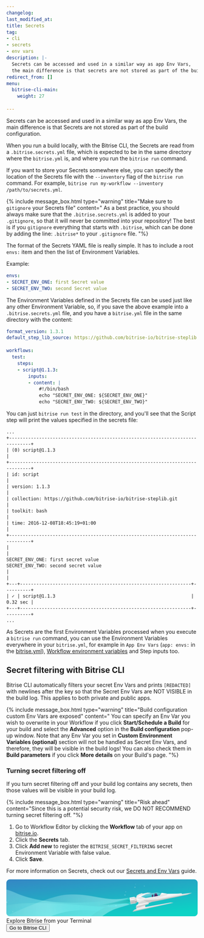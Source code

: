 ```yaml
---
changelog:
last_modified_at:
title: Secrets
tag:
- cli
- secrets
- env vars
description: |-
  Secrets can be accessed and used in a similar way as app Env Vars,
  the main difference is that secrets are not stored as part of the build configuration.
redirect_from: []
menu:
  bitrise-cli-main:
    weight: 27

---
```

Secrets can be accessed and used in a similar way as app Env Vars, the main difference is that Secrets are not stored as part of the build configuration.

When you run a build locally, with the Bitrise CLI, the Secrets are read from a `.bitrise.secrets.yml` file, which is expected to be in the same directory where the `bitrise.yml` is, and where you run the `bitrise run` command.

If you want to store your Secrets somewhere else, you can specify the location of the Secrets file with the `--inventory` flag of the `bitrise run` command. For example, `bitrise run my-workflow --inventory /path/to/secrets.yml`.

{% include message_box.html type="warning" title="Make sure to `gitignore` your Secrets file" content=" As a best practice, you should always make sure that the `.bitrise.secrets.yml` is added to your `.gitignore`, so that it will never be committed into your repository! The best is if you `gitignore` everything that starts with `.bitrise`, which can be done by adding the line: `.bitrise*` to your `.gitignore` file. "%}

The format of the Secrets YAML file is really simple. It has to include a root `envs:` item and then the list of Environment Variables.

Example:

```yaml
envs:
- SECRET_ENV_ONE: first Secret value
- SECRET_ENV_TWO: second Secret value
```

The Environment Variables defined in the Secrets file can be used just like any other Environment Variable, so, if you save the above example into a `.bitrise.secrets.yml` file, and you have a `bitrise.yml` file in the same directory with the content:

```yaml
format_version: 1.3.1
default_step_lib_source: https://github.com/bitrise-io/bitrise-steplib.git

workflows:
  test:
    steps:
    - script@1.1.3:
        inputs:
        - content: |
            #!/bin/bash
            echo "SECRET_ENV_ONE: ${SECRET_ENV_ONE}"
            echo "SECRET_ENV_TWO: ${SECRET_ENV_TWO}"
```

You can just `bitrise run test` in the directory, and you'll see that the Script
step will print the values specified in the secrets file:

    ...
    +------------------------------------------------------------------------------+
    | (0) script@1.1.3                                                             |
    +------------------------------------------------------------------------------+
    | id: script                                                                   |
    | version: 1.1.3                                                               |
    | collection: https://github.com/bitrise-io/bitrise-steplib.git                |
    | toolkit: bash                                                                |
    | time: 2016-12-08T18:45:19+01:00                                              |
    +------------------------------------------------------------------------------+
    |                                                                              |
    SECRET_ENV_ONE: first secret value
    SECRET_ENV_TWO: second secret value
    |                                                                              |
    +---+---------------------------------------------------------------+----------+
    | ✓ | script@1.1.3                                                  | 0.32 sec |
    +---+---------------------------------------------------------------+----------+
    ...

As Secrets are the first Environment Variables processed when you execute a `bitrise run` command, you can use the Environment Variables everywhere in your `bitrise.yml`, for example in `App Env Vars` (`app: envs:` in the [bitrise.yml](/bitrise-cli/basics-of-bitrise-yml/)),
[Workflow environment variables](/bitrise-cli/workflows/#define-workflow-specific-parameters-environment-variables)
and Step inputs too.

## Secret filtering with Bitrise CLI

Bitrise CLI automatically filters your secret Env Vars and prints `[REDACTED]` with newlines after the key so that the Secret Env Vars are NOT VISIBLE in the build log. This applies to both private and public apps.

{% include message_box.html type="warning" title="Build configuration custom Env Vars are exposed" content="
You can specify an Env Var you wish to overwrite in your Workflow if you click **Start/Schedule a Build** for your build and select the **Advanced** option in the **Build configuration** pop-up window. Note that any Env Var you set in **Custom Environment Variables (optional)** section will not be handled as Secret Env Vars, and therefore, they will be visible in the build logs! You can also check them in **Build parameters** if you click **More details** on your Build's page. "%}

### Turning secret filtering off

If you turn secret filtering off and your build log contains any secrets, then those values will be visible in your build log. 

{% include message_box.html type="warning" title="Risk ahead" content="Since this is a potential security risk, we DO NOT RECOMMEND turning secret filtering off. "%}

1. Go to Workflow Editor by clicking the **Workflow** tab of your app on [bitrise.io](https://app.bitrise.io/dashboard/builds).
2. Click the **Secrets** tab.
3. Click **Add new** to register the `BITRISE_SECRET_FILTERING` secret Environment Variable with false value.
4. Click **Save**.

For more information on Secrets, check out our [Secrets and Env Vars](/builds/env-vars-secret-env-vars/) guide.

<div class="banner">
<img src="/assets/images/banner-bg-888x170.png" style="border: none;">
<div class="deploy-text">Explore Bitrise from your Terminal</div>
<a target="_blank" href="https://app.bitrise.io/cli"><button class="button">Go to Bitrise CLI</button></a>
</div>